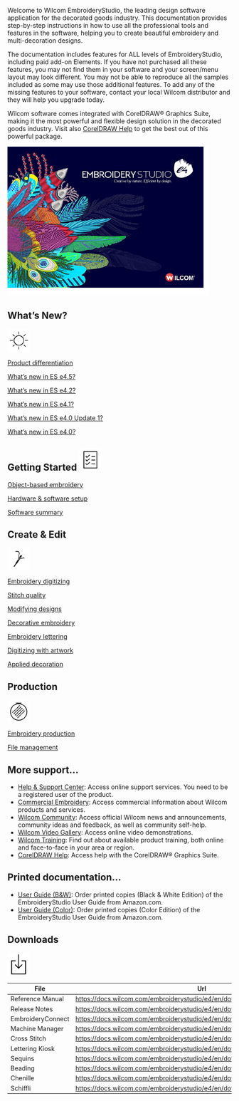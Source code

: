 Welcome to Wilcom EmbroideryStudio, the leading design software application for the decorated goods industry. This documentation provides step-by-step instructions in how to use all the professional tools and features in the software, helping you to create beautiful embroidery and multi-decoration designs.

The documentation includes features for ALL levels of EmbroideryStudio, including paid add-on Elements. If you have not purchased all these features, you may not find them in your software and your screen/menu layout may look different. You may not be able to reproduce all the samples included as some may use those additional features. To add any of the missing features to your software, contact your local Wilcom distributor and they will help you upgrade today.

Wilcom software comes integrated with CorelDRAW® Graphics Suite, making it the most powerful and flexible design solution in the decorated goods industry. Visit also [CorelDRAW Help](https://product.corel.com/help/CorelDRAW/540111147/index.html?app=CorelDRAW&lang=en#/l1TOC0) to get the best out of this powerful package.

![ESe4_Splash.png](assets/ESe4_Splash.png)

## What’s New?

![](assets/WhatsNew.png)

[Product differentiation](../Levels/PART_Levels/PART_Levels)

[What’s new in ES e4.5?](../New_features/rn_-_update-4/What’s_new_in_ES_e4_5)

[What’s new in ES e4.2?](../New_features/rn_-_update-3/What’s_new_in_ES_e4_2)

[What’s new in ES e4.1?](../New_features/rn_-_update-2/What’s_new_in_ES_e4_1)

[What’s new in ES e4.0 Update 1?](../New_features/rn_-_update-1/What’s_new_in_ES_e4_0_Update_1)

[What’s new in ES e4.0?](../New_features/rn_-_update-0/What’s_new_in_ES_e4_0)

## Getting Started ![](assets/GetStarted.png)

[Object-based embroidery](../Basics/PART_Basics/PART_Basics)

[Hardware & software setup](../Setup/PART_Setup/PART_Setup)

[Software summary](../Summary/PART_Summary/PART_Summary)

## Create & Edit

![](assets/CreateEdit.png)

[Embroidery digitizing](../Digitizing/PART_Digitizing/PART_Digitizing)

[Stitch quality](../Quality/PART_Quality/PART_Quality)

[Modifying designs](../Modifying/PART_Modifying/PART_Modifying)

[Decorative embroidery](../Decorative/PART_Decorative/PART_Decorative)

[Embroidery lettering](../Lettering/PART_Lettering/PART_Lettering)

[Digitizing with artwork](../Automatic/PART_Automatic/PART_Automatic)

[Applied decoration](../Applied/PART_Applied/PART_Applied)

## Production

![](assets/Production.png)

[Embroidery production](../Production/PART_Production/PART_Production)

[File management](../Management/PART_Management/PART_Management)

## More support...

- [Help & Support Center](https://help.wilcom.com/hc/en-us): Access online support services. You need to be a registered user of the product.
- [Commercial Embroidery](https://wilcom.com/commercial-embroidery): Access commercial information about Wilcom products and services.
- [Wilcom Community](https://community.wilcom.com/): Access official Wilcom news and announcements, community ideas and feedback, as well as community self-help.
- [Wilcom Video Gallery](https://www.youtube.com/@Wilcom%5FInt/videos): Access online video demonstrations.
- [Wilcom Training](https://wilcom.com/authorized-training-partners): Find out about available product training, both online and face-to-face in your area or region.
- [CorelDRAW Help](http://product.corel.com/help/CorelDRAW/540238885/Main/EN/Documentation/wwhelp/wwhimpl/js/html/wwhelp): Access help with the CorelDRAW® Graphics Suite.

## Printed documentation...

- [User Guide (B&W)](https://www.amazon.com/dp/B094LJ59YF): Order printed copies (Black & White Edition) of the EmbroideryStudio User Guide from Amazon.com.
- [User Guide (Color)](https://www.amazon.com/dp/B095GS5PCQ): Order printed copies (Color Edition) of the EmbroideryStudio User Guide from Amazon.com.

## Downloads

![](assets/Download.png)

| File              | Url                                                                             |
| ----------------- | ------------------------------------------------------------------------------- |
| Reference Manual  | https://docs.wilcom.com/embroiderystudio/e4/en/downloads/referencemanual.pdf    |
| Release Notes     | https://docs.wilcom.com/embroiderystudio/e4/en/downloads/releasenotes.pdf       |
| EmbroideryConnect | https://docs.wilcom.com/embroiderystudio/e4/en/downloads/ECsupplement.pdf       |
| Machine Manager   | https://docs.wilcom.com/embroiderystudio/e4/en/downloads/MMsupplement.pdf       |
| Cross Stitch      | https://docs.wilcom.com/embroiderystudio/e4/en/downloads/CSsupplement.pdf       |
| Lettering Kiosk   | https://docs.wilcom.com/embroiderystudio/e4/en/downloads/kiosksupplement.pdf    |
| Sequins           | https://docs.wilcom.com/embroiderystudio/e4/en/downloads/sequinsupplement.pdf   |
| Beading           | https://docs.wilcom.com/embroiderystudio/e4/en/downloads/beadingsupplement.pdf  |
| Chenille          | https://docs.wilcom.com/embroiderystudio/e4/en/downloads/chenillesupplement.pdf |
| Schiffli          | https://docs.wilcom.com/embroiderystudio/e4/en/downloads/schifflisupplement.pdf |
